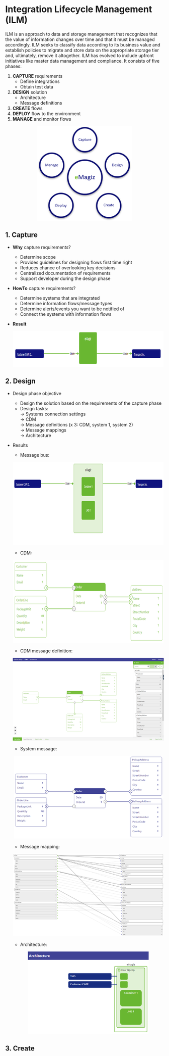 
# Integration Lifecycle Management (ILM)

ILM is an approach to data and storage management that recognizes that the value of information changes over time and that it must be managed accordingly. ILM seeks to classify data according to its business value and establish policies to migrate and store data on the appropriate storage tier and, ultimately, remove it altogether. ILM has evolved to include upfront initiatives like master data management and compliance. It consists of five phases:  

  1) **CAPTURE** requirements
      * Define integrations
      * Obtain test data
  2) **DESIGN** solution
     * Architecture
     * Message definitions
  3) **CREATE** flows
  4) **DEPLOY** flow to the environment
  5) **MANAGE** and monitor flows  
  
<p align="center" > <img width=""300" height="300" src="eMagiz-diagram.png"> </p>
  
  ## 1. Capture
  
   * **Why** capture requirements?  
   
     * Determine scope
     * Provides guidelines for designing flows first time right
     * Reduces chance of overlooking key decisions
     * Centralized documentation of requirements
     * Support developer during the design phase
   
   * **HowTo** capture requirements?  
      * Determine systems that are integrated  
      * Determine information flows/message types  
      * Determine alerts/events you want to be notified of  
      * Connect the systems with information flows  
    
   * **Result**
      <p align="center" > <img width="959" height="114" src="capture-result.png"> </p>  
  
  ## 2. Design
  
   * Design phase objective  
      * Design the solution based on the requirements of the capture phase  
      * Design tasks:  
       -> Systems connection settings  
       -> CDM  
       -> Message definitions (x 3: CDM, system 1, system 2)  
       -> Message mappings  
       -> Architecture  
      
   * Results  
     * Message bus:  
      <p align="center" > <img width=""960" height="262" src="design-result.png"> </p>  
     
     * CDM:  
      <p align="center" > <img width=""960" height="262" src="CDM-result.png"> </p>  
     
     * CDM message definition:  
      <p align="center" > <img width=""960" height="262" src="CDM-msg-def-result.png"> </p>  
     
     * System message:  
      <p align="center" > <img width=""960" height="262" src="sys-msg-result.png"> </p>  
     
     * Message mapping:  
      <p align="center" > <img width=""960" height="262" src="msg-format-result.png"> </p>  
     
     * Architecture:  
      <p align="center" > <img width=""960" height="262" src="arch-result.png"> </p>  
     
   ## 3. Create
   
   


